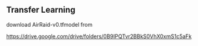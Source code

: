 ## Transfer Learning

download AirRaid-v0.tfmodel from

https://drive.google.com/drive/folders/0B9IPQTvr2BBkS0VhX0xmS1c5aFk

